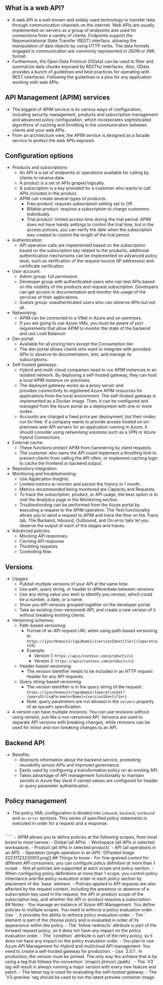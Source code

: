 ## What is a web API?
- A web API is a well-known and widely used technology to transfer data through communication channels on the internet. Web APIs are usually implemented on servers as a group of endpoints and used for connections from a variety of clients. Endpoints support the Representational State Transfer (REST) interface, allowing the manipulation of data objects by using HTTP verbs. The data formats engaged in communication are commonly represented in JSON or XML format.
- Furthermore, the Open Data Protocol (OData) can be used to filter and summarize data chunks exposed by RESTful interfaces. Also, OData provides a bunch of guidelines and best practices for operating with REST interfaces. Following the guidelines is a plus for any application working with web APIs.
## API Management (APIM) services
- The biggest of APIM service is its various ways of configuration, including security management, products and subscription management and advanced policy configuration, which incorporates sophisticated algorithms of caching and throttling in the communication between clients and your web APIs.
- From an architecture view, the APIM service is designed as a facade service to protect the web APIs exposed.
## Configuration options
- Products and subscriptions
	- An API is a set of endpoints or operations available for calling by clients to receive data.
	- A product is a set of APIs groped logically.
	- A subscription is a key provided for a customer who wants to call APIs included in the product.
	- APIM can create several types of products:
		- Free product: requires subscription setting set to Off.
		- Billable product: requires a subscription to charge customers individually.
		- Trial product: limited access time during the trial period. APIM does not have handy settings to control the trial time, but in the access policies, you can verify the date when the subscription was created to control the length of the trial period.
- Authentication:
	- API operation calls are implemented based on the subscription based on the subscription key related to the products, additional authentication mechanisms can be implemented on advanced policy level, such as verification of the request source (IP addresses) and certificate verification.
- User account:
	- Admin group: full permission.
	- Developer group with authenticated users who can test APIs based on the visibility of the products and request subscription. Developers can get access to documentation and monitor the usage of the services of their applications.
	- Guests group: unauthenticated users who can observe APIs but not all.
- Networking:
	- APIM can be connected to a VNet in Azure and on-permises.
	- If you are going to use Azure VMs, you must be aware of port requirements that allow APIM to monitor the state of the backend and use Load Balancer.
- Dev portal:
	- Available for all pricing tiers except the Consumption tier.
	- The dev portal allows clients who want to integrate with provided APIs to observe its documentation, test, and manage its subscriptions.
- Self-hosted gateways:
	- Hybrid and multi-cloud companies need to run APIM instances in an isolated network. By deploying a self-hosted gateway, they can host a local APIM instance on-premises. 
	- The deployed gateway works as a proxy server and provides connectivity to registered Azure APIM resources for applications from the local environment. The self-hosted gateway is implemented as a Docker image. Then, it can be configured and managed from the Azure portal as a deployment with one or more nodes. 
	- Accounts are charged a fixed price per deployment, but their nodes run for free. If a company wants to provide access hosted on on-premises web API servers for an application running in Azure, it should consider using networking solutions such as a VPN or Azure Hybrid Connections.
- External cache:
	- These functions protect APIM from hammering by client requests.
	- The customer who owns the API could implement a throttling limit to prevent clients from calling the API often, or implement caching logic to cache the frontend or backend output.
- Repository integration
- Monitoring and troubleshooting:
	- Use Application Insights.
	- Limited metrics to monitor and persist the history in 1 month.
	- Metrics recommended being monitored are Capacity and Requests.
	- To track the subscription, product, or API usage, the best option is to visit the Analytics page in the Monitoring section.
	- Troubleshooting can be performed from the Azure portal by executing a request to the APIM operation. The Test functionality allows you to send a request to APIM and trace the flow on the Trace tab. The Backend, Inbound, Outbound, and On error tabs let you observe the output of each of the stages and traces.
- Advanced policies:
	- Mocking API responses.
	- Caching API response
	- Throttling requests
	- Controlling flow
## Versions
- Usages:
	- Publish multiple versions of your API at the same time.
	- Use path, query string, or header to differentiate between versions.
	- Use any string value you wish to identify you version, which could be a number, a date, or a name.
	- Show you API versions grouped together on the developer portal.
	- Take an existing (non-versioned) API, and create a new version of it without breaking existing clients.
- Versioning schemes:
	- Path-based versioning:
		- Format of an API request URL when using path-based versioning is: `https://{yourDomain}/{apiName}/{versionIdentifier}/{operationId}`
		- Example:
			- Version 1: `https://apis/contoso.com/products/v1`
			- Version 2: `https://apis/contoso.com/products/v2`
	- Header-based versioning:
		- The version identifier needs to be included in an HTTP request header for any API requests.
	- Query string-based versioning
		- The version identifier is in the query string of the request: `https://{yourDomain}/{apiName}/{operationId}?{queryStringParameterName}={versionIdentifier}`
		- Note: query parameters are not allowed in the `servers` property of an `OpenAPI` specification.
- A version can have multiple revisions. You can use revisions without using version, just like a non-versioned API. Versions are used to separate API versions with breaking changes, while revisions can be used for minor and non-breaking changes to an API.
## Backend API
- Benefits:
	- Abstracts information about the backend service, promoting reusability across APIs and improved governance.
	- Easily used by configuring a transformation policy on an existing API.
	- Takes advantage of API management functionality to maintain secrets in Azure Key Vault if named values are configured for header or query parameter authentication.
## Policy management
- The policy XML configuration is divided into `inbound`, `backend`, `outbound` and `on-error` sections. This series of specified policy statements is executed in order for a request and a response.
  `````` xml
<policies>
  <inbound>
    <!-- statements to be applied to the request go here -->
  </inbound>
  <backend>
    <!-- statements to be applied before the request is forwarded to 
         the backend service go here -->
  </backend>
  <outbound>
    <!-- statements to be applied to the response go here -->
  </outbound>
  <on-error>
    <!-- statements to be applied if there is an error condition go here -->
  </on-error>
</policies>
	``````
- APIM allows you to define policies at the following scopes, from most board to most narrow:
	- Global (all APIs).
	- Workspace (all APIs in selected workspace).
	- Product (all APIs in selected product).
	- API (all operations in an API).
	- Operation (single operation in an API).
	  ![[Pasted image 20231123230813.png]]
## Things to know
- For fine-grained control for different API consumers, you can configure policy definition at more than 1 scope.
- Not all policies are supported at each scope and policy section.
- When configuring policy definitions at more than 1 scope, you control policy inheritance and the policy evaluation order in each policy section by placement of the `base` element.
- Policies applied to API requests are also affected by the request context, including the presence or absence of a subscription key used in the request, the API or product scope of the subscription key, and whether the API or product requires a subscription.
## Notes
- You manage an instance of Azure API Management. You define policies to multiple scopes. You need to enforce a policy evaluation order.
	- Use `<base />`, it provides the ability to enforce policy evaluation order.
	- The `<when />` element is part of the choose policy and is evaluated in order of its appearance within the policy.
	- The `follow-redirects` attribute is part of the forward request policy, so it does not have any impact on the policy evaluation order.
	- The `condition` attribute is part of the retry policy, so it does not have any impact on the policy evaluation order.
- You plan to use Azure API Management for Hybrid and multicloud API management. You need to create a self-hosted gateway for production.
	- Use `2.0.1`. In production, the version must be pinned. The only way tho achieve that is by using a tag that follows the convention `{major}.{minor}.{path}`.
	- The `V3` tag will result in always running a major version with every new feature and patch.
	- The latest tag is used for evaluating the self-hosted gateway.
	- The `V3-preview` tag should be used to run the latest preview container image.